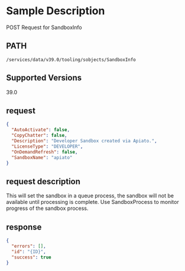 # Sample Description
POST Request for SandboxInfo

## PATH
```
/services/data/v39.0/tooling/sobjects/SandboxInfo
```
## Supported Versions
39.0

## request
```json
{
  "AutoActivate": false,
  "CopyChatter": false,
  "Description": "Developer Sandbox created via Apiato.",
  "LicenseType": "DEVELOPER",
  "OnDemandRefresh": false,
  "SandboxName": "apiato"
}
```

## request description
This will set the sandbox in a queue process, the sandbox will not be available until processing is complete. Use SandboxProcess to monitor progress of the sandbox process.

## response
```json
{
  "errors": [],
  "id": "{ID}",
  "success": true
}
```
